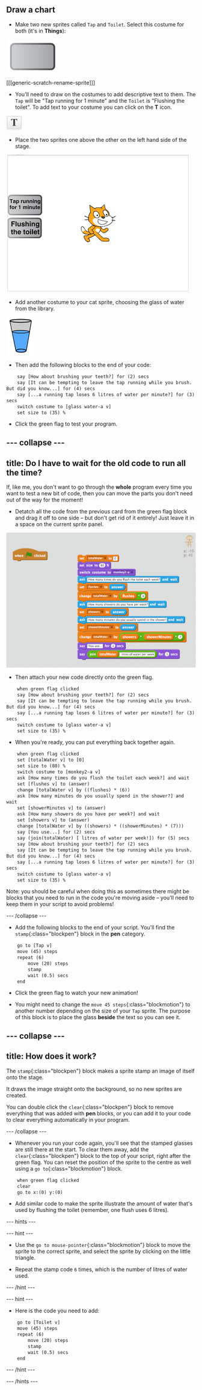 ## Draw a chart

+ Make two new sprites called `Tap` and `Toilet`. Select this costume for both (it's in **Things**):

![The grey rectangular button costume](images/drawBlankButton.png)

[[[generic-scratch-rename-sprite]]]

+ You'll need to draw on the costumes to add descriptive text to them. The `Tap` will be "Tap running for 1 minute" and the `Toilet` is "Flushing the toilet". To add text to your costume you can click on the **T** icon.

![The T icon for adding text to a picture](images/drawTicon.png)

+ Place the two sprites one above the other on the left hand side of the stage.

![The two button sprites placed at the left edge](images/drawSpritesOnLeft.png)

+ Add another costume to your cat sprite, choosing the glass of water from the library.

![The glass of water costume](images/drawGlassCostume.png)

+ Then add the following blocks to the end of your code:

```blocks
    say [How about brushing your teeth?] for (2) secs
    say [It can be tempting to leave the tap running while you brush. But did you know...] for (4) secs
    say [...a running tap loses 6 litres of water per minute?] for (3) secs
    switch costume to [glass water-a v]
    set size to (35) %
```

+ Click the green flag to test your program.

--- collapse ---
---
title: Do I have to wait for the old code to run all the time?
---

If, like me, you don't want to go through the **whole** program every time you want to test a new bit of code, then you can move the parts you don't need out of the way for the moment!

+ Detatch all the code from the previous card from the green flag block and drag it off to one side – but don't get rid of it entirely! Just leave it in a space on the current sprite panel.

![The code moved to one side away from the green flag](images/drawMoveCodeAside.png)

+ Then attach your new code directly onto the green flag.

```blocks
    when green flag clicked
    say [How about brushing your teeth?] for (2) secs
    say [It can be tempting to leave the tap running while you brush. But did you know...] for (4) secs
    say [...a running tap loses 6 litres of water per minute?] for (3) secs
    switch costume to [glass water-a v]
    set size to (35) %
```

+ When you're ready, you can put everything back together again.


```blocks
    when green flag clicked
    set [totalWater v] to [0]
    set size to (80) %
    switch costume to [monkey2-a v]
    ask [How many times do you flush the toilet each week?] and wait
    set [flushes v] to (answer)
    change [totalWater v] by ((flushes) * (6))
    ask [How many minutes do you usually spend in the shower?] and wait
    set [showerMinutes v] to (answer)
    ask [How many showers do you have per week?] and wait
    set [showers v] to (answer)
    change [totalWater v] by ((showers) * ((showerMinutes) * (7)))
    say [You use...] for (2) secs
    say (join(totalWater) [ litres of water per week!]) for (5) secs
    say [How about brushing your teeth?] for (2) secs
    say [It can be tempting to leave the tap running while you brush. But did you know...] for (4) secs
    say [...a running tap loses 6 litres of water per minute?] for (3) secs
    switch costume to [glass water-a v]
    set size to (35) %
```

Note: you should be careful when doing this as sometimes there might be blocks that you need to run in the code you're moving aside – you'll need to keep them in your script to avoid problems!

--- /collapse ---

+ Add the following blocks to the end of your script. You'll find the `stamp`{:class="blockpen"} block in the **pen** category.

```blocks
    go to [Tap v]
    move (45) steps
    repeat (6)
        move (20) steps
        stamp
        wait (0.5) secs
    end
```

+ Click the green flag to watch your new animation!

+ You might need to change the `move 45 steps`{:class="blockmotion"} to another number depending on the size of your `Tap` sprite. The purpose of this block is to place the glass **beside** the text so you can see it.

--- collapse ---
---
title: How does it work?
---

The `stamp`{:class="blockpen"} block makes a sprite stamp an image of itself onto the stage.

It draws the image straight onto the background, so no new sprites are created.

You can double click the `clear`{:class="blockpen"} block to remove everything that was added with **pen** blocks, or you can add it to your code to clear everything automatically in your program.

--- /collapse ---

+ Whenever you run your code again, you'll see that the stamped glasses are still there at the start. To clear them away, add the `clear`{:class="blockpen"} block to the top of your script, right after the green flag. You can reset the position of the sprite to the centre as well using a `go to`{:class="blockmotion"} block.

```blocks
    when green flag clicked
    clear
    go to x:(0) y:(0)
```

+ Add similar code to make the sprite illustrate the amount of water that's used by flushing the toilet (remember, one flush uses 6 litres).

--- hints ---

--- hint ---

+ Use the `go to mouse-pointer`{:class="blockmotion"} block to move the sprite to the correct sprite, and select the sprite by clicking on the little triangle.

+ Repeat the stamp code `6` times, which is the number of litres of water used.

--- /hint ---

--- hint ---

+ Here is the code you need to add:

```blocks
    go to [Toilet v]
    move (45) steps
    repeat (6)
        move (20) steps
        stamp
        wait (0.5) secs
    end
```

--- /hint ---

--- /hints ---
